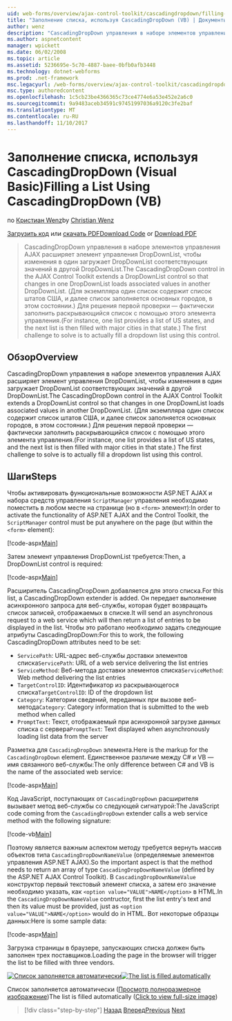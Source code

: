 ```yaml
---
uid: web-forms/overview/ajax-control-toolkit/cascadingdropdown/filling-a-list-using-cascadingdropdown-vb
title: "Заполнение списка, используя CascadingDropDown (VB) | Документы Microsoft"
author: wenz
description: "CascadingDropDown управления в наборе элементов управления AJAX расширяет элемент управления DropDownList, чтобы изменения в один загружает DropDownList соответствующих значений в anoth..."
ms.author: aspnetcontent
manager: wpickett
ms.date: 06/02/2008
ms.topic: article
ms.assetid: 5236695e-5c70-4887-baee-0bfb0afb3448
ms.technology: dotnet-webforms
ms.prod: .net-framework
msc.legacyurl: /web-forms/overview/ajax-control-toolkit/cascadingdropdown/filling-a-list-using-cascadingdropdown-vb
msc.type: authoredcontent
ms.openlocfilehash: 1c5cb23be4366365c73ce4774e6a53e452e2a6c0
ms.sourcegitcommit: 9a9483aceb34591c97451997036a9120c3fe2baf
ms.translationtype: MT
ms.contentlocale: ru-RU
ms.lasthandoff: 11/10/2017
---
```

<a name="filling-a-list-using-cascadingdropdown-vb"></a><span data-ttu-id="41a10-103">Заполнение списка, используя CascadingDropDown (Visual Basic)</span><span class="sxs-lookup"><span data-stu-id="41a10-103">Filling a List Using CascadingDropDown (VB)</span></span>
====================
<span data-ttu-id="41a10-104">по [Кристиан Wenz](https://github.com/wenz)</span><span class="sxs-lookup"><span data-stu-id="41a10-104">by [Christian Wenz](https://github.com/wenz)</span></span>

<span data-ttu-id="41a10-105">[Загрузить код](http://download.microsoft.com/download/9/0/7/907760b1-2c60-4f81-aeb6-ca416a573b0d/cascadingdropdown0.vb.zip) или [скачать PDF](http://download.microsoft.com/download/2/d/c/2dc10e34-6983-41d4-9c08-f78f5387d32b/cascadingdropdown0VB.pdf)</span><span class="sxs-lookup"><span data-stu-id="41a10-105">[Download Code](http://download.microsoft.com/download/9/0/7/907760b1-2c60-4f81-aeb6-ca416a573b0d/cascadingdropdown0.vb.zip) or [Download PDF](http://download.microsoft.com/download/2/d/c/2dc10e34-6983-41d4-9c08-f78f5387d32b/cascadingdropdown0VB.pdf)</span></span>

> <span data-ttu-id="41a10-106">CascadingDropDown управления в наборе элементов управления AJAX расширяет элемент управления DropDownList, чтобы изменения в один загружает DropDownList соответствующих значений в другой DropDownList.</span><span class="sxs-lookup"><span data-stu-id="41a10-106">The CascadingDropDown control in the AJAX Control Toolkit extends a DropDownList control so that changes in one DropDownList loads associated values in another DropDownList.</span></span> <span data-ttu-id="41a10-107">(Для экземпляра один список содержит список штатов США, и далее список заполняется основных городов, в этом состоянии.) Для решения первой проверки — фактически заполнить раскрывающийся список с помощью этого элемента управления.</span><span class="sxs-lookup"><span data-stu-id="41a10-107">(For instance, one list provides a list of US states, and the next list is then filled with major cities in that state.) The first challenge to solve is to actually fill a dropdown list using this control.</span></span>


## <a name="overview"></a><span data-ttu-id="41a10-108">Обзор</span><span class="sxs-lookup"><span data-stu-id="41a10-108">Overview</span></span>

<span data-ttu-id="41a10-109">CascadingDropDown управления в наборе элементов управления AJAX расширяет элемент управления DropDownList, чтобы изменения в один загружает DropDownList соответствующих значений в другой DropDownList.</span><span class="sxs-lookup"><span data-stu-id="41a10-109">The CascadingDropDown control in the AJAX Control Toolkit extends a DropDownList control so that changes in one DropDownList loads associated values in another DropDownList.</span></span> <span data-ttu-id="41a10-110">(Для экземпляра один список содержит список штатов США, и далее список заполняется основных городов, в этом состоянии.) Для решения первой проверки — фактически заполнить раскрывающийся список с помощью этого элемента управления.</span><span class="sxs-lookup"><span data-stu-id="41a10-110">(For instance, one list provides a list of US states, and the next list is then filled with major cities in that state.) The first challenge to solve is to actually fill a dropdown list using this control.</span></span>

## <a name="steps"></a><span data-ttu-id="41a10-111">Шаги</span><span class="sxs-lookup"><span data-stu-id="41a10-111">Steps</span></span>

<span data-ttu-id="41a10-112">Чтобы активировать функциональные возможности ASP.NET AJAX и набора средств управления `ScriptManager` управления необходимо поместить в любом месте на странице (но в `<form>` элемент):</span><span class="sxs-lookup"><span data-stu-id="41a10-112">In order to activate the functionality of ASP.NET AJAX and the Control Toolkit, the `ScriptManager` control must be put anywhere on the page (but within the `<form>` element):</span></span>

[!code-aspx[Main](filling-a-list-using-cascadingdropdown-vb/samples/sample1.aspx)]

<span data-ttu-id="41a10-113">Затем элемент управления DropDownList требуется:</span><span class="sxs-lookup"><span data-stu-id="41a10-113">Then, a DropDownList control is required:</span></span>

[!code-aspx[Main](filling-a-list-using-cascadingdropdown-vb/samples/sample2.aspx)]

<span data-ttu-id="41a10-114">Расширитель CascadingDropDown добавляется для этого списка.</span><span class="sxs-lookup"><span data-stu-id="41a10-114">For this list, a CascadingDropDown extender is added.</span></span> <span data-ttu-id="41a10-115">Он передает выполнение асинхронного запроса для веб-службы, которая будет возвращать список записей, отображаемых в списке.</span><span class="sxs-lookup"><span data-stu-id="41a10-115">It will send an asynchronous request to a web service which will then return a list of entries to be displayed in the list.</span></span> <span data-ttu-id="41a10-116">Чтобы это работало необходимо задать следующие атрибуты CascadingDropDown:</span><span class="sxs-lookup"><span data-stu-id="41a10-116">For this to work, the following CascadingDropDown attributes need to be set:</span></span>

- <span data-ttu-id="41a10-117">`ServicePath`: URL-адрес веб-службы доставки элементов списка</span><span class="sxs-lookup"><span data-stu-id="41a10-117">`ServicePath`: URL of a web service delivering the list entries</span></span>
- <span data-ttu-id="41a10-118">`ServiceMethod`: Веб-метода доставки элементов списка</span><span class="sxs-lookup"><span data-stu-id="41a10-118">`ServiceMethod`: Web method delivering the list entries</span></span>
- <span data-ttu-id="41a10-119">`TargetControlID`: Идентификатор из раскрывающегося списка</span><span class="sxs-lookup"><span data-stu-id="41a10-119">`TargetControlID`: ID of the dropdown list</span></span>
- <span data-ttu-id="41a10-120">`Category`: Категории сведений, переданных при вызове веб-метода</span><span class="sxs-lookup"><span data-stu-id="41a10-120">`Category`: Category information that is submitted to the web method when called</span></span>
- <span data-ttu-id="41a10-121">`PromptText`: Текст, отображаемый при асинхронной загрузке данных списка с сервера</span><span class="sxs-lookup"><span data-stu-id="41a10-121">`PromptText`: Text displayed when asynchronously loading list data from the server</span></span>

<span data-ttu-id="41a10-122">Разметка для `CascadingDropDown` элемента.</span><span class="sxs-lookup"><span data-stu-id="41a10-122">Here is the markup for the `CascadingDropDown` element.</span></span> <span data-ttu-id="41a10-123">Единственное различие между C# и VB — имя связанного веб-службы:</span><span class="sxs-lookup"><span data-stu-id="41a10-123">The only difference between C# and VB is the name of the associated web service:</span></span>

[!code-aspx[Main](filling-a-list-using-cascadingdropdown-vb/samples/sample3.aspx)]

<span data-ttu-id="41a10-124">Код JavaScript, поступающих от `CascadingDropDown` расширителя вызывает метод веб-службы со следующей сигнатурой:</span><span class="sxs-lookup"><span data-stu-id="41a10-124">The JavaScript code coming from the `CascadingDropDown` extender calls a web service method with the following signature:</span></span>

[!code-vb[Main](filling-a-list-using-cascadingdropdown-vb/samples/sample4.vb)]

<span data-ttu-id="41a10-125">Поэтому является важным аспектом методу требуется вернуть массив объектов типа `CascadingDropDownNameValue` (определяемые элементов управления ASP.NET AJAX).</span><span class="sxs-lookup"><span data-stu-id="41a10-125">So the important aspect is that the method needs to return an array of type `CascadingDropDownNameValue` (defined by the ASP.NET AJAX Control Toolkit).</span></span> <span data-ttu-id="41a10-126">В `CascadingDropDownNameValue` конструктор первый текстовый элемент списка, а затем его значение необходимо указать, как `<option value="VALUE">NAME</option>` в HTML.</span><span class="sxs-lookup"><span data-stu-id="41a10-126">In the `CascadingDropDownNameValue` contructor, first the list entry's text and then its value must be provided, just as `<option value="VALUE">NAME</option>` would do in HTML.</span></span> <span data-ttu-id="41a10-127">Вот некоторые образцы данных:</span><span class="sxs-lookup"><span data-stu-id="41a10-127">Here is some sample data:</span></span>

[!code-aspx[Main](filling-a-list-using-cascadingdropdown-vb/samples/sample5.aspx)]

<span data-ttu-id="41a10-128">Загрузка страницы в браузере, запускающих списка должен быть заполнен трех поставщиков.</span><span class="sxs-lookup"><span data-stu-id="41a10-128">Loading the page in the browser will trigger the list to be filled with three vendors.</span></span>


<span data-ttu-id="41a10-129">[![Список заполняется автоматически](filling-a-list-using-cascadingdropdown-vb/_static/image2.png)](filling-a-list-using-cascadingdropdown-vb/_static/image1.png)</span><span class="sxs-lookup"><span data-stu-id="41a10-129">[![The list is filled automatically](filling-a-list-using-cascadingdropdown-vb/_static/image2.png)](filling-a-list-using-cascadingdropdown-vb/_static/image1.png)</span></span>

<span data-ttu-id="41a10-130">Список заполняется автоматически ([Просмотр полноразмерное изображение](filling-a-list-using-cascadingdropdown-vb/_static/image3.png))</span><span class="sxs-lookup"><span data-stu-id="41a10-130">The list is filled automatically ([Click to view full-size image](filling-a-list-using-cascadingdropdown-vb/_static/image3.png))</span></span>

>[!div class="step-by-step"]
<span data-ttu-id="41a10-131">[Назад](using-auto-postback-with-cascadingdropdown-cs.md)
[Вперед](using-cascadingdropdown-with-a-database-vb.md)</span><span class="sxs-lookup"><span data-stu-id="41a10-131">[Previous](using-auto-postback-with-cascadingdropdown-cs.md)
[Next](using-cascadingdropdown-with-a-database-vb.md)</span></span>
